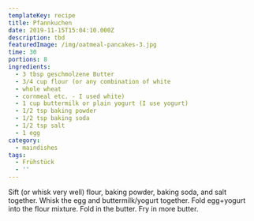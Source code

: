 ```yaml
---
templateKey: recipe
title: Pfannkuchen
date: 2019-11-15T15:04:10.000Z
description: tbd
featuredImage: /img/oatmeal-pancakes-3.jpg
time: 30
portions: 8
ingredients:
  - 3 tbsp geschmolzene Butter
  - 3/4 cup flour (or any combination of white
  - whole wheat
  - cornmeal etc. - I used white)
  - 1 cup buttermilk or plain yogurt (I use yogurt)
  - 1/2 tsp baking powder
  - 1/2 tsp baking soda
  - 1/2 tsp salt
  - 1 egg
category:
  - maindishes
tags:
  - Frühstück
  - ''
---
```


Sift (or whisk very well) flour, baking powder, baking soda, and salt together. Whisk the egg and buttermilk/yogurt together. Fold egg+yogurt into the flour mixture. Fold in the butter. Fry in more butter.
